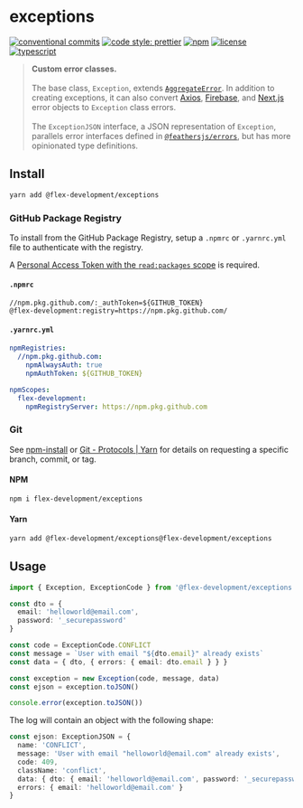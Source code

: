 # exceptions

[![conventional commits](https://img.shields.io/badge/conventional%20commits-1.0.0-yellow.svg)](https://conventionalcommits.org)
[![code style: prettier](https://img.shields.io/badge/code_style-prettier-ff69b4.svg)](https://github.com/prettier/prettier)
[![npm](https://img.shields.io/npm/v/@flex-development/exceptions.svg)](https://npmjs.com/package/@flex-development/exceptions)
[![license](https://img.shields.io/github/license/flex-development/exceptions.svg)](LICENSE.md)
[![typescript](https://badgen.net/badge/-/typescript?color=2a72bc&icon=typescript&label)](https://typescriptlang.org)

> **Custom error classes.**
> \
> \
> The base class, `Exception`, extends [`AggregateError`][1]. In addition to
> creating exceptions, it can also convert [Axios][2], [Firebase][3], and
> [Next.js][4] error objects to `Exception` class errors.
> \
> \
> The `ExceptionJSON` interface, a JSON representation of `Exception`, parallels
> error interfaces defined in [`@feathersjs/errors`][5], but has more
> opinionated type definitions.

## Install

```sh
yarn add @flex-development/exceptions
```

### GitHub Package Registry

To install from the GitHub Package Registry, setup a `.npmrc` or `.yarnrc.yml`
file to authenticate with the registry.

A [Personal Access Token with the `read:packages` scope][6] is required.

#### `.npmrc`

```utf-8
//npm.pkg.github.com/:_authToken=${GITHUB_TOKEN}
@flex-development:registry=https://npm.pkg.github.com/
```

#### `.yarnrc.yml`

```yaml
npmRegistries:
  //npm.pkg.github.com:
    npmAlwaysAuth: true
    npmAuthToken: ${GITHUB_TOKEN}

npmScopes:
  flex-development:
    npmRegistryServer: https://npm.pkg.github.com
```

### Git

See [npm-install][7] or [Git - Protocols | Yarn][8] for details on requesting a
specific branch, commit, or tag.

#### NPM

```sh
npm i flex-development/exceptions
```

#### Yarn

```sh
yarn add @flex-development/exceptions@flex-development/exceptions
```

## Usage

```typescript
import { Exception, ExceptionCode } from '@flex-development/exceptions'

const dto = {
  email: 'helloworld@email.com',
  password: '_securepassword'
}

const code = ExceptionCode.CONFLICT
const message = `User with email "${dto.email}" already exists`
const data = { dto, { errors: { email: dto.email } } }

const exception = new Exception(code, message, data)
const ejson = exception.toJSON()

console.error(exception.toJSON())
```

The log will contain an object with the following shape:

```typescript
const ejson: ExceptionJSON = {
  name: 'CONFLICT',
  message: 'User with email "helloworld@email.com" already exists',
  code: 409,
  className: 'conflict',
  data: { dto: { email: 'helloworld@email.com', password: '_securepassword' } },
  errors: { email: 'helloworld@email.com' }
}
```

[1]: https://developer.mozilla.org/en-US/docs/Web/JavaScript/Reference/Global_Objects/AggregateError
[2]: https://github.com/axios/axios
[3]:
    https://github.com/firebase/firebase-admin-node/blob/master/src/firebase-namespace-api.ts
[4]: https://nextjs.org/docs/advanced-features/custom-error-page
[5]: https://github.com/feathersjs/feathers/tree/dove/packages/errors
[6]:
    https://docs.github.com/packages/learn-github-packages/about-permissions-for-github-packages#about-scopes-and-permissions-for-package-registries
[7]: https://docs.npmjs.com/cli/v8/commands/npm-install#description
[8]: https://yarnpkg.com/features/protocols#git
